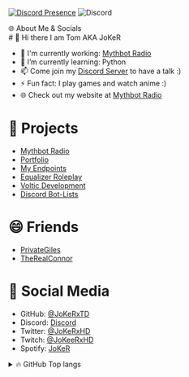 [![Discord Presence](https://lanyard-profile-readme.vercel.app/api/116730818822537225)](https://discord.com/users/116730818822537225)
![Discord](https://discord.c99.nl/widget/theme-3/116730818822537225.png)

  <summary>🌐 About Me & Socials</summary>
# 👋 Hi there I am Tom AKA JoKeR

- 🔭 I'm currently working: [Mythbot Radio](https://www.mythbot.org)
- 🌱 I’m currently learning: Python
- 📫 Come join my [Discord Server](https://discord.gg/Q6ZSW63Fpw) to have a talk :)
- ⚡ Fun fact: I play games and watch anime :)
- 🌐 Check out my website at [Mythbot Radio](https://www.mythbot.org)

# 🚧 Projects

- [Mythbot Radio](https://www.mythbot.org)
- [Portfolio](https://joker.is-a.dev)
- [My Endpoints](https://api.mythbot.org)
- [Equalizer Roleplay](https://www.egcforums.com)
- [Voltic Development](https://voltic.thedev.id)
- [Discord Bot-Lists](https://www.dbots-list.com)

# 😄 Friends

- [PrivateGiles](https://github.com/PrivateGiles)
- [TheRealConnor](https://github.com/Connor200024)

# 📙 Social Media

- GitHub: [@JoKeRxTD](https://github.com/JoKeRxTD)
- Discord: [Discord](https://discord.com/users/116730818822537225)
- Twitter: [@JoKeRxHD](https://twitter.com/JoKeRxHD)
- Twitch: [@JoKeeRxHD](https://www.twitch.tv/jokeerxhd)
- Spotify: [JoKeR](https://open.spotify.com/playlist/37i9dQZEVXcMUX15eu0oiv?si=34d7f562eb424e36)


<details>
  <summary>🔥 GitHub Top langs </summary>

  [![Top Langs](https://github-readme-stats.vercel.app/api/top-langs/?username=JoKeRxTD&layout=compact&theme=onedark)](https://github.com/JoKeRxTD)

  <summary>✨ GitHub Stats</summary>
  
  [![Status](https://github-readme-stats.vercel.app/api?username=JoKeRxTD&show_icons=true&hide_border=true&theme=onedark)](https://github.com/JoKeRxTD)

</details>


